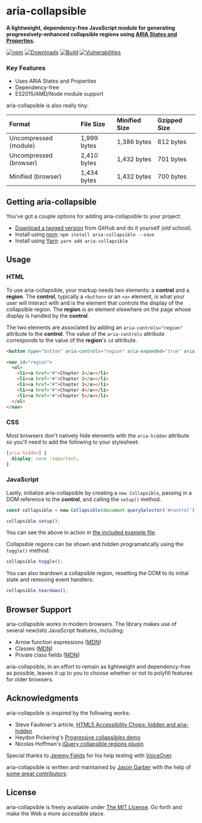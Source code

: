 # aria-collapsible

**A lightweight, dependency-free JavaScript module for generating progressively-enhanced collapsible regions using [ARIA States and Properties](http://www.w3.org/TR/wai-aria/states_and_properties).**

[![npm](https://img.shields.io/npm/v/aria-collapsible.svg?logo=npm&style=for-the-badge)](https://www.npmjs.com/package/aria-collapsible)
[![Downloads](https://img.shields.io/npm/dt/aria-collapsible.svg?logo=npm&style=for-the-badge)](https://www.npmjs.com/package/aria-collapsible)
[![Build](https://img.shields.io/github/workflow/status/jgarber623/aria-collapsible/CI?logo=github&style=for-the-badge)](https://github.com/jgarber623/aria-collapsible/actions/workflows/ci.yml)
[![Vulnerabilities](https://img.shields.io/snyk/vulnerabilities/github/jgarber623/aria-collapsible?logo=snyk&style=for-the-badge)](https://snyk.io/test/github/jgarber623/aria-collapsible)

### Key Features

- Uses ARIA States and Properties
- Dependency-free
- ES2015/AMD/Node module support

aria-collapsible is also really tiny:

| Format                 | File Size   | Minified Size | Gzipped Size |
|:-----------------------|:------------|:--------------|:-------------|
| Uncompressed (module)  | 1,999 bytes | 1,386 bytes   | 612 bytes    |
| Uncompressed (browser) | 2,410 bytes | 1,432 bytes   | 701 bytes    |
| Minified (browser)     | 1,434 bytes | 1,432 bytes   | 700 bytes    |

## Getting aria-collapsible

You've got a couple options for adding aria-collapsible to your project:

- [Download a tagged version](https://github.com/jgarber623/aria-collapsible/tags) from GitHub and do it yourself _(old school)_.
- Install using [npm](https://www.npmjs.com/package/aria-collapsible): `npm install aria-collapsible --save`
- Install using [Yarn](https://yarnpkg.com/en/package/aria-collapsible): `yarn add aria-collapsible`

## Usage

### HTML

To use aria-collapsible, your markup needs two elements: a **control** and a **region**. The **control**, typically a `<button>` or an `<a>` element, is what your user will interact with and is the element that controls the display of the collapsible region. The **region** is an element elsewhere on the page whose display is handled by the **control**.

The two elements are associated by adding an `aria-controls="region"` attribute to the **control**. The value of the `aria-controls` attribute corresponds to the value of the **region**'s `id` attribute.

```html
<button type="button" aria-controls="region" aria-expanded="true" aria-hidden id="control">Menu</button>

<nav id="region">
  <ul>
    <li><a href="#">Chapter 1</a></li>
    <li><a href="#">Chapter 2</a></li>
    <li><a href="#">Chapter 3</a></li>
    <li><a href="#">Chapter 4</a></li>
    <li><a href="#">Chapter 5</a></li>
  </ul>
</nav>
```

### CSS

Most browsers don't natively hide elements with the `aria-hidden` attribute so you'll need to add the following to your stylesheet:

```css
[aria-hidden] {
  display: none !important;
}
```

### JavaScript

Lastly, initialize aria-collapsible by creating a `new Collapsible`, passing in a DOM reference to the **control**, and calling the `setup()` method.

```js
const collapsible = new Collapsible(document.querySelector('#control'));

collapsible.setup();
```

You can see the above in action in [the included example file](./example/index.html).

Collapsible regions can be shown and hidden programatically using the `toggle()` method:

```js
collapsible.toggle();
```

You can also teardown a collapsible region, resetting the DOM to its initial state and removing event handlers:

```js
collapsible.teardown();
```

## Browser Support

aria-collapsible works in modern browsers. The library makes use of several new(ish) JavaScript features, including:

- Arrow function expressions ([MDN](https://developer.mozilla.org/en-US/docs/Web/JavaScript/Reference/Functions/Arrow_functions))
- Classes ([MDN](https://developer.mozilla.org/en-US/docs/Web/JavaScript/Reference/Classes))
- Private class fields ([MDN](https://developer.mozilla.org/en-US/docs/Web/JavaScript/Reference/Classes/Private_class_fields))

aria-collapsible, in an effort to remain as lightweight and dependency-free as possible, leaves it up to you to choose whether or not to polyfill features for older browsers.

## Acknowledgments

aria-collapsible is inspired by the following works:

- Steve Faulkner's article, [HTML5 Accessibility Chops: hidden and aria-hidden](http://www.paciellogroup.com/blog/2012/05/html5-accessibility-chops-hidden-and-aria-hidden/)
- Heydon Pickering's [Progressive collapsibles demo](http://heydonworks.com/practical_aria_examples/#progressive-collapsibles)
- Nicolas Hoffman's [jQuery collapsible regions plugin](http://a11y.nicolas-hoffmann.net/hide-show/)

Special thanks to [Jeremy Fields](http://ten1seven.com/) for his help testing with [VoiceOver](https://www.apple.com/accessibility/osx/voiceover/).

aria-collapsible is written and maintained by [Jason Garber](https://sixtwothree.org/) with the help of [some great contributors](https://github.com/jgarber623/aria-collapsible/graphs/contributors).

## License

aria-collapsible is freely available under [The MIT License](http://opensource.org/licenses/MIT). Go forth and make the Web a more accessible place.
